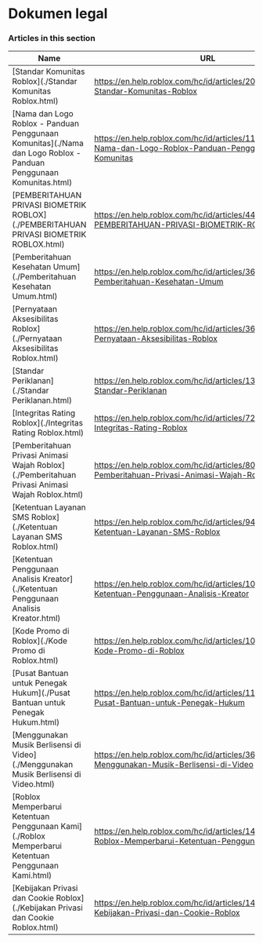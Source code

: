 # Dokumen legal  
### Articles in this section
Name|URL
-|-
[Standar Komunitas Roblox](./Standar Komunitas Roblox.html) |https://en.help.roblox.com/hc/id/articles/203313410-Standar-Komunitas-Roblox
[Nama dan Logo Roblox - Panduan Penggunaan Komunitas](./Nama dan Logo Roblox - Panduan Penggunaan Komunitas.html) |https://en.help.roblox.com/hc/id/articles/115001708126-Nama-dan-Logo-Roblox-Panduan-Penggunaan-Komunitas
[PEMBERITAHUAN PRIVASI BIOMETRIK ROBLOX](./PEMBERITAHUAN PRIVASI BIOMETRIK ROBLOX.html) |https://en.help.roblox.com/hc/id/articles/4412863575316-PEMBERITAHUAN-PRIVASI-BIOMETRIK-ROBLOX
[Pemberitahuan Kesehatan Umum](./Pemberitahuan Kesehatan Umum.html) |https://en.help.roblox.com/hc/id/articles/360031603131-Pemberitahuan-Kesehatan-Umum
[Pernyataan Aksesibilitas Roblox](./Pernyataan Aksesibilitas Roblox.html) |https://en.help.roblox.com/hc/id/articles/360059080071-Pernyataan-Aksesibilitas-Roblox
[Standar Periklanan](./Standar Periklanan.html) |https://en.help.roblox.com/hc/id/articles/13722260778260-Standar-Periklanan
[Integritas Rating Roblox](./Integritas Rating Roblox.html) |https://en.help.roblox.com/hc/id/articles/7235818866964-Integritas-Rating-Roblox
[Pemberitahuan Privasi Animasi Wajah Roblox](./Pemberitahuan Privasi Animasi Wajah Roblox.html) |https://en.help.roblox.com/hc/id/articles/8064749848980-Pemberitahuan-Privasi-Animasi-Wajah-Roblox
[Ketentuan Layanan SMS Roblox](./Ketentuan Layanan SMS Roblox.html) |https://en.help.roblox.com/hc/id/articles/9483830673556-Ketentuan-Layanan-SMS-Roblox
[Ketentuan Penggunaan Analisis Kreator](./Ketentuan Penggunaan Analisis Kreator.html) |https://en.help.roblox.com/hc/id/articles/10949046065044-Ketentuan-Penggunaan-Analisis-Kreator
[Kode Promo di Roblox](./Kode Promo di Roblox.html) |https://en.help.roblox.com/hc/id/articles/10549651908244-Kode-Promo-di-Roblox
[Pusat Bantuan untuk Penegak Hukum](./Pusat Bantuan untuk Penegak Hukum.html) |https://en.help.roblox.com/hc/id/articles/11219680442260-Pusat-Bantuan-untuk-Penegak-Hukum
[Menggunakan Musik Berlisensi di Video](./Menggunakan Musik Berlisensi di Video.html) |https://en.help.roblox.com/hc/id/articles/360038525351-Menggunakan-Musik-Berlisensi-di-Video
[Roblox Memperbarui Ketentuan Penggunaan Kami](./Roblox Memperbarui Ketentuan Penggunaan Kami.html) |https://en.help.roblox.com/hc/id/articles/14663412502676-Roblox-Memperbarui-Ketentuan-Penggunaan-Kami
[Kebijakan Privasi dan Cookie Roblox](./Kebijakan Privasi dan Cookie Roblox.html) |https://en.help.roblox.com/hc/id/articles/14663460303380-Kebijakan-Privasi-dan-Cookie-Roblox